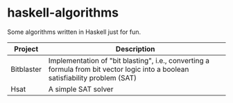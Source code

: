 # haskell-algorithms

Some algorithms written in Haskell just for fun.

| Project       | Description                                                                                                                    |
| ------------- | ------------------------------------------------------------------------------------------------------------------------------ |
| Bitblaster    | Implementation of "bit blasting", i.e., converting a formula from bit vector logic into a boolean satisfiability problem (SAT) |
| Hsat          | A simple SAT solver                                                                                                            |

